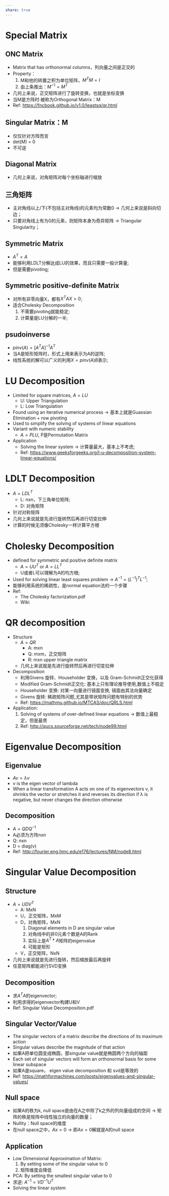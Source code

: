 ```yaml
---
share: true
---
```


# Special Matrix
## ONC Matrix
- Matrix that has orthonormal columns，列向量之间是正交的
- Property：
	1. M和他的转置之积为单位矩阵，$M^TM=I$
	2. 由上条推出：$M^{-1}=M^T$
- 几何上来说，正交矩阵进行了旋转变换，也就是坐标变换
- 当M是方阵时:被称为Orthogonal Matrix：M
- Ref: https://fncbook.github.io/v1.0/leastsq/qr.html
	
## Singular Matrix：M
- 仅仅针对方阵而言
- det(M) = 0
- 不可逆
	
## Diagonal Matrix
- 几何上来说，对角矩阵对每个坐标轴进行缩放
	
## 三角矩阵
- 主对角线以上/下(不包括主对角线)的元素均为常数0 → 几何上来说是斜向切边；
- 只要对角线上有为0的元素，则矩阵本身为奇异矩阵 → Triangular Singularity；

## Symmetric Matrix
- $A^T=A$
- 能够利用LDLT分解达成LU的效果，而且只需要一般计算量;
- 但是需要pivoting;

## Symmetric positive-definite Matrix
- 对所有非零向量X，都有$X^TAX>0$;
- 适合Cholesky Decomposition
	1. 不需要pivoting就能稳定;
	2. 计算量是LU分解的一半;

## psudoinverse
- $pinv(A) = [A^TA]^{-1}A^T$
- 当A是矩形矩阵时，形式上用来表示为A的逆阵;
- 线性系统的解可以广义的利用$X = pinv(A)B$表示;

# LU Decomposition
- Limited for square matrices, $A = LU$
	- U: Upper Triangulation
	- L: Low Triangulation
- Found using an iterative numerical process → 基本上就是Guassian Elimination + row pivoting
- Used to simplify the solving of systems of linear equations
- Variant with numeric stability
	- $A = PLU$, P是Permutation Matrix
- Application
	- Solving the linear system → 计算量最大，基本上不考虑;
	- Ref: https://www.geeksforgeeks.org/l-u-decomposition-system-linear-equations/

# LDLT Decomposition
- $A = LDL^T$
	- L: nxn，下三角单位矩阵;
	- D: 对角矩阵
- 针对对称矩阵
- 几何上来说就是先进行旋转然后再进行切变拉伸
- 计算的时候无须像Cholesky一样计算平方根

# Cholesky Decomposition
- defined for symmetric and positive definite matrix
	- $A = UU^T$ or $A = LL^T$
	- U或者L可以理解为A的均方根;
- Used for solving linear least squares problem → $A^{-1} = (L^{-1})^TL^{-1}$;
- 能够利用系统的稀疏性，是normal equation法的一个步骤
- Ref:
	- The Cholesky factorization.pdf
	- Wiki

# QR decomposition
- Structure
	- $A = QR$
		- A: mxn
		- Q: mxm，正交矩阵
		- R: mxn upper triangle matrix
	- 几何上来说就是先进行旋转然后再进行切变拉伸
- Decomposition
	- 利用Givens 旋转、Householder 变换，以及 Gram-Schmidt正交化获得
	- Modified Gram-Schmidt正交化:	基本上只有理论推导使用,数值上不稳定
	- Householder 变换: 对某一向量进行镜面变换, 镜面由其法向量确定
	- Givens 旋转: 稀疏矩阵问题,尤其是带状矩阵问题有特别的优势
	- Ref: https://mathmu.github.io/MTCAS/doc/QRLS.html
- Application:
	1. Solving of systems of over-defined linear equations → 数值上最稳定，但是最贵
	2. Ref: http://qucs.sourceforge.net/tech/node99.html

# Eigenvalue Decomposition
	
## Eigenvalue
- $Av = \lambda v$
- v is the eigen vector of lambda
- When a linear transformation A acts on one of its eigenvectors v, it shrinks the vector or stretches it and reverses its direction if λ is negative, but never changes the direction otherwise

## Decomposition
- $A = QDQ^{-1}$
- A必须为方阵nxn
- Q: nxn
- D = diag(v)
- Ref: http://fourier.eng.hmc.edu/e176/lectures/NM/node8.html

# Singular Value Decomposition
## Structure
- $A = UDV^T$
	- A: MxN
	- U，正交矩阵，MxM
	- D，对角矩阵，MxN
		1. Diagonal elements in D are singular value
		2. 对角线中的非0元素个数是A的Rank
		3. 实际上是$A^T*A$矩阵的eigenvalue
		4. 可能是矩形
	- V，正交矩阵，NxN
- 几何上来说就是先进行旋转，然后缩放最后再旋转
- 任意矩阵都能进行SVD变换
	
## Decomposition
- 求$A^TA$的eigenvector;
- 利用求得的eigenvector构建U和V
- Ref: Singular Value Decomposition.pdf

## Singular Vector/Value
- The singular vectors of a matrix describe the directions of its maximum action
- Singular values describe the magnitude of that action
- 如果A把单位圆变成椭圆，那singular value就是椭圆两个方向的轴距
- Each set of singular vectors will form an orthonormal basis for some linear subspace
- 如果A是square， eigen value decomposition 和 svd是等效的
- Ref: https://mathformachines.com/posts/eigenvalues-and-singular-values/

## Null space
- 如果A的秩为k, null space是由在A之中除了k之外的列向量组成的空间 → 矩阵的秩是矩阵中线性独立的向量的数量；
- Nullity：Null space的维度
- 在null space之中，$Ax = 0$ → 即$Ax = 0$解就是A的null space

## Application
- Low Dimensional Approximation of Matrix:
	1. By setting some of the singular value to 0
	2. 矩阵维度会降低
- PCA: By setting the smallest singular value to 0
- 求逆: $A^{-1} = VD^{-1}U^T$
- Solving the linear system
